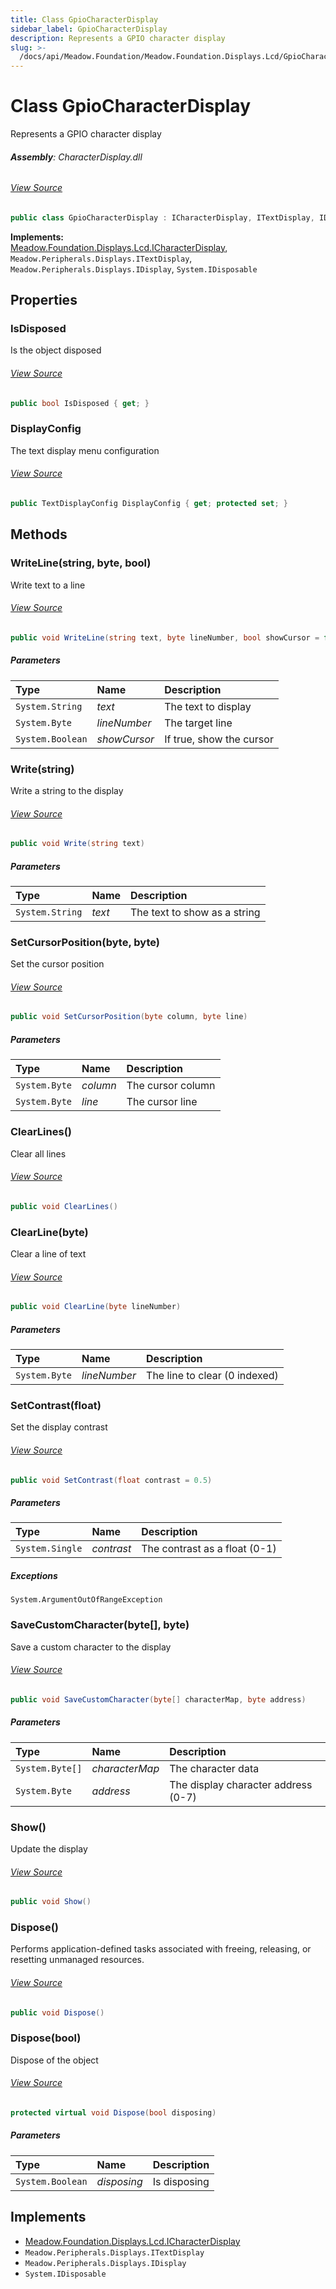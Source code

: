 ```yaml
---
title: Class GpioCharacterDisplay
sidebar_label: GpioCharacterDisplay
description: Represents a GPIO character display
slug: >-
  /docs/api/Meadow.Foundation/Meadow.Foundation.Displays.Lcd/GpioCharacterDisplay
---
```

# Class GpioCharacterDisplay
Represents a GPIO character display

###### **Assembly**: CharacterDisplay.dll
###### [View Source](https://github.com/WildernessLabs/Meadow.Foundation.git/blob/develop/Source/Meadow.Foundation.Peripherals/Displays.Lcd.CharacterDisplay/Driver/GpioCharacterDisplay.cs#L11)
```csharp title="Declaration"
public class GpioCharacterDisplay : ICharacterDisplay, ITextDisplay, IDisplay, IDisposable
```
**Implements:**  
[Meadow.Foundation.Displays.Lcd.ICharacterDisplay](../Meadow.Foundation.Displays.Lcd/ICharacterDisplay), `Meadow.Peripherals.Displays.ITextDisplay`, `Meadow.Peripherals.Displays.IDisplay`, `System.IDisposable`

## Properties
### IsDisposed
Is the object disposed
###### [View Source](https://github.com/WildernessLabs/Meadow.Foundation.git/blob/develop/Source/Meadow.Foundation.Peripherals/Displays.Lcd.CharacterDisplay/Driver/GpioCharacterDisplay.cs#L16)
```csharp title="Declaration"
public bool IsDisposed { get; }
```
### DisplayConfig
The text display menu configuration
###### [View Source](https://github.com/WildernessLabs/Meadow.Foundation.git/blob/develop/Source/Meadow.Foundation.Peripherals/Displays.Lcd.CharacterDisplay/Driver/GpioCharacterDisplay.cs#L46)
```csharp title="Declaration"
public TextDisplayConfig DisplayConfig { get; protected set; }
```
## Methods
### WriteLine(string, byte, bool)
Write text to a line
###### [View Source](https://github.com/WildernessLabs/Meadow.Foundation.git/blob/develop/Source/Meadow.Foundation.Peripherals/Displays.Lcd.CharacterDisplay/Driver/GpioCharacterDisplay.cs#L245)
```csharp title="Declaration"
public void WriteLine(string text, byte lineNumber, bool showCursor = false)
```

##### Parameters

| Type | Name | Description |
|:--- |:--- |:--- |
| `System.String` | *text* | The text to display |
| `System.Byte` | *lineNumber* | The target line |
| `System.Boolean` | *showCursor* | If true, show the cursor |

### Write(string)
Write a string to the display
###### [View Source](https://github.com/WildernessLabs/Meadow.Foundation.git/blob/develop/Source/Meadow.Foundation.Peripherals/Displays.Lcd.CharacterDisplay/Driver/GpioCharacterDisplay.cs#L267)
```csharp title="Declaration"
public void Write(string text)
```

##### Parameters

| Type | Name | Description |
|:--- |:--- |:--- |
| `System.String` | *text* | The text to show as a string |

### SetCursorPosition(byte, byte)
Set the cursor position
###### [View Source](https://github.com/WildernessLabs/Meadow.Foundation.git/blob/develop/Source/Meadow.Foundation.Peripherals/Displays.Lcd.CharacterDisplay/Driver/GpioCharacterDisplay.cs#L288)
```csharp title="Declaration"
public void SetCursorPosition(byte column, byte line)
```

##### Parameters

| Type | Name | Description |
|:--- |:--- |:--- |
| `System.Byte` | *column* | The cursor column |
| `System.Byte` | *line* | The cursor line |

### ClearLines()
Clear all lines
###### [View Source](https://github.com/WildernessLabs/Meadow.Foundation.git/blob/develop/Source/Meadow.Foundation.Peripherals/Displays.Lcd.CharacterDisplay/Driver/GpioCharacterDisplay.cs#L306)
```csharp title="Declaration"
public void ClearLines()
```
### ClearLine(byte)
Clear a line of text
###### [View Source](https://github.com/WildernessLabs/Meadow.Foundation.git/blob/develop/Source/Meadow.Foundation.Peripherals/Displays.Lcd.CharacterDisplay/Driver/GpioCharacterDisplay.cs#L317)
```csharp title="Declaration"
public void ClearLine(byte lineNumber)
```

##### Parameters

| Type | Name | Description |
|:--- |:--- |:--- |
| `System.Byte` | *lineNumber* | The line to clear (0 indexed) |

### SetContrast(float)
Set the display contrast
###### [View Source](https://github.com/WildernessLabs/Meadow.Foundation.git/blob/develop/Source/Meadow.Foundation.Peripherals/Displays.Lcd.CharacterDisplay/Driver/GpioCharacterDisplay.cs#L333)
```csharp title="Declaration"
public void SetContrast(float contrast = 0.5)
```

##### Parameters

| Type | Name | Description |
|:--- |:--- |:--- |
| `System.Single` | *contrast* | The contrast as a float (0-1) |


##### Exceptions

`System.ArgumentOutOfRangeException`  

### SaveCustomCharacter(byte[], byte)
Save a custom character to the display
###### [View Source](https://github.com/WildernessLabs/Meadow.Foundation.git/blob/develop/Source/Meadow.Foundation.Peripherals/Displays.Lcd.CharacterDisplay/Driver/GpioCharacterDisplay.cs#L353)
```csharp title="Declaration"
public void SaveCustomCharacter(byte[] characterMap, byte address)
```

##### Parameters

| Type | Name | Description |
|:--- |:--- |:--- |
| `System.Byte[]` | *characterMap* | The character data |
| `System.Byte` | *address* | The display character address (0-7) |

### Show()
Update the display
###### [View Source](https://github.com/WildernessLabs/Meadow.Foundation.git/blob/develop/Source/Meadow.Foundation.Peripherals/Displays.Lcd.CharacterDisplay/Driver/GpioCharacterDisplay.cs#L367)
```csharp title="Declaration"
public void Show()
```
### Dispose()
Performs application-defined tasks associated with freeing, releasing, or resetting unmanaged resources.
###### [View Source](https://github.com/WildernessLabs/Meadow.Foundation.git/blob/develop/Source/Meadow.Foundation.Peripherals/Displays.Lcd.CharacterDisplay/Driver/GpioCharacterDisplay.cs#L372)
```csharp title="Declaration"
public void Dispose()
```
### Dispose(bool)
Dispose of the object
###### [View Source](https://github.com/WildernessLabs/Meadow.Foundation.git/blob/develop/Source/Meadow.Foundation.Peripherals/Displays.Lcd.CharacterDisplay/Driver/GpioCharacterDisplay.cs#L382)
```csharp title="Declaration"
protected virtual void Dispose(bool disposing)
```

##### Parameters

| Type | Name | Description |
|:--- |:--- |:--- |
| `System.Boolean` | *disposing* | Is disposing |


## Implements

* [Meadow.Foundation.Displays.Lcd.ICharacterDisplay](../Meadow.Foundation.Displays.Lcd/ICharacterDisplay)
* `Meadow.Peripherals.Displays.ITextDisplay`
* `Meadow.Peripherals.Displays.IDisplay`
* `System.IDisposable`
